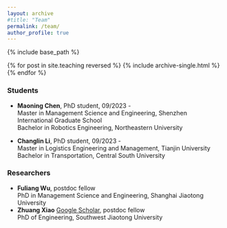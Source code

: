 ```yaml
---
layout: archive
#title: "Team"
permalink: /team/
author_profile: true
---
```


{% include base_path %}

{% for post in site.teaching reversed %}
  {% include archive-single.html %}
{% endfor %}


### Students

- **Maoning Chen**, PhD student, 09/2023 -  <br> Master in Management Science and Engineering, Shenzhen International Graduate School <br> Bachelor in Robotics Engineering, Northeastern University

- **Changlin Li**, PhD student, 09/2023 -  <br> Master in Logistics Engineering and Management, Tianjin University <br> Bachelor in Transportation, Central South University

### Researchers

- **Fuliang Wu**, postdoc fellow <br> PhD in Management Science and Engineering, Shanghai Jiaotong University
- **Zhuang Xiao** [Google Scholar](https://scholar.google.de/citations?hl=en&user=ijnlwrYAAAAJ), postdoc fellow <br> PhD of Engineering, Southwest Jiaotong University

